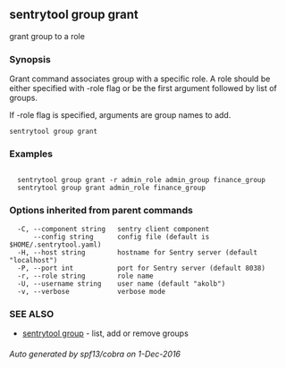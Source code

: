 ## sentrytool group grant

grant group to a role

### Synopsis


Grant command associates group with a specific role.
A role should be either specified with -role flag or be the first argument
followed by list of groups.

If -role flag is specified, arguments are group names to add.

```
sentrytool group grant
```

### Examples

```

  sentrytool group grant -r admin_role admin_group finance_group
  sentrytool group grant admin_role finance_group
```

### Options inherited from parent commands

```
  -C, --component string   sentry client component
      --config string      config file (default is $HOME/.sentrytool.yaml)
  -H, --host string        hostname for Sentry server (default "localhost")
  -P, --port int           port for Sentry server (default 8038)
  -r, --role string        role name
  -U, --username string    user name (default "akolb")
  -v, --verbose            verbose mode
```

### SEE ALSO
* [sentrytool group](sentrytool_group.md)	 - list, add or remove groups

###### Auto generated by spf13/cobra on 1-Dec-2016
